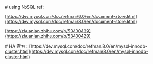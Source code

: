 \# using NoSQL
ref:

[https://dev.mysql.com/doc/refman/8.0/en/document-store.html](https://dev.mysql.com/doc/refman/8.0/en/document-store.html)

[https://zhuanlan.zhihu.com/p/53400429](https://zhuanlan.zhihu.com/p/53400429)

\# HA
官方：[https://dev.mysql.com/doc/refman/8.0/en/mysql-innodb-cluster.html](https://dev.mysql.com/doc/refman/8.0/en/mysql-innodb-cluster.html)